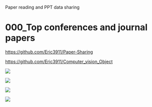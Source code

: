 Paper reading and PPT data sharing


# 000_Top conferences and journal papers



https://github.com/Eric3911/Paper-Sharing

https://github.com/Eric3911/Computer_vision_Object

 ![](https://github.com/Eric3911/related-works-ch/blob/master/02_%E5%9B%BE%E5%83%8F%E5%9F%BA%E7%A1%80%E7%A0%94%E7%A9%B6%E5%8F%8A%E5%B7%A5%E7%A8%8B%E5%BA%94%E7%94%A8/01_%20%E5%9B%BE%E5%83%8F%E5%88%86%E7%B1%BB%E8%AF%86%E5%88%AB/A000001.jpg)
 
 ![](https://github.com/Eric3911/related-works-ch/blob/master/02_%E5%9B%BE%E5%83%8F%E5%9F%BA%E7%A1%80%E7%A0%94%E7%A9%B6%E5%8F%8A%E5%B7%A5%E7%A8%8B%E5%BA%94%E7%94%A8/01_%20%E5%9B%BE%E5%83%8F%E5%88%86%E7%B1%BB%E8%AF%86%E5%88%AB/A0000004.jpg)
 
![](https://github.com/Eric3911/image/blob/master/00015.jpg)

![](https://github.com/Eric3911/related-works-ch/blob/master/02_%E5%9B%BE%E5%83%8F%E5%9F%BA%E7%A1%80%E7%A0%94%E7%A9%B6%E5%8F%8A%E5%B7%A5%E7%A8%8B%E5%BA%94%E7%94%A8/02_%20%E5%9B%BE%E5%83%8F%E6%A3%80%E6%B5%8B%E8%AF%86%E5%88%AB/A0000004.jpg)
